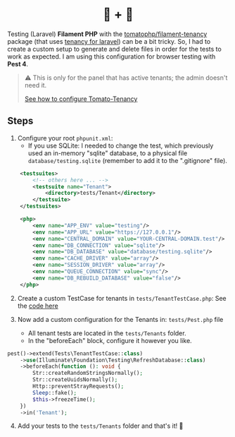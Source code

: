<h1 align="center">🧪 + 🍅</h1>

Testing (Laravel) **Filament PHP** with the [tomatophp/filament-tenancy](https://github.com/tomatophp/filament-tenancy) package (that uses [tenancy for laravel](https://tenancyforlaravel.com)) can be a bit tricky. So, I had to create a custom setup to generate and delete files in order for the tests to work as expected. I am using this configuration for browser testing with **Pest 4**.

> ⚠️ This is only for the panel that has active tenants; the admin doesn't need it.
> 
> [See how to configure Tomato-Tenancy](https://github.com/tomatophp/filament-tenancy/tree/master#installation)

## Steps

1) Configure your root `phpunit.xml`:
   - If you use SQLite: I needed to change the test, which previously used an in-memory "sqlite" database, to a physical file `database/testing.sqlite` (remember to add it to the ".gitignore" file).

```xml
    <testsuites>
        <!-- others here ... -->
        <testsuite name="Tenant">
            <directory>tests/Tenant</directory>
        </testsuite>
    </testsuites>

    <php>
        <env name="APP_ENV" value="testing"/>
        <env name="APP_URL" value="https://127.0.0.1"/>
        <env name="CENTRAL_DOMAIN" value="YOUR-CENTRAL-DOMAIN.test"/>
        <env name="DB_CONNECTION" value="sqlite"/>
        <env name="DB_DATABASE" value="database/testing.sqlite"/>
        <env name="CACHE_DRIVER" value="array"/>
        <env name="SESSION_DRIVER" value="array"/>
        <env name="QUEUE_CONNECTION" value="sync"/>
        <env name="DB_REBUILD_DATABASE" value="false"/>
    </php>
```

2) Create a custom TestCase for tenants in `tests/TenantTestCase.php`: See the [code here](src/tests/TenantTestCase.php)

3) Now add a custom configuration for the Tenants in: `tests/Pest.php` file
   - All tenant tests are located in the `tests/Tenants` folder.
   - In the "beforeEach" block, configure it however you like.

```php
pest()->extend(Tests\TenantTestCase::class)
    ->use(Illuminate\Foundation\Testing\RefreshDatabase::class)
    ->beforeEach(function (): void {
        Str::createRandomStringsNormally();
        Str::createUuidsNormally();
        Http::preventStrayRequests();
        Sleep::fake();
        $this->freezeTime();
    })
    ->in('Tenant');
```
4) Add your tests to the `tests/Tenants` folder and that's it! 🚀
